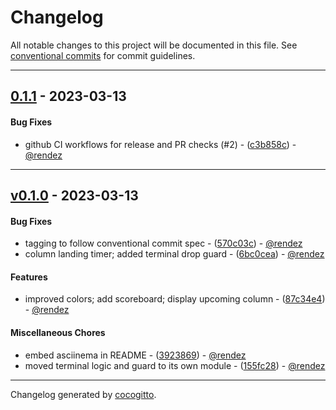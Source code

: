 # Changelog
All notable changes to this project will be documented in this file. See [conventional commits](https://www.conventionalcommits.org/) for commit guidelines.

- - -
## [0.1.1](https://github.com/rendez/rust_columns/compare/0.1.0..0.1.1) - 2023-03-13
#### Bug Fixes
- github CI workflows for release and PR checks (#2) - ([c3b858c](https://github.com/rendez/rust_columns/commit/c3b858ccb7d9344b5b1269acd95b6f55cd2cc773)) - [@rendez](https://github.com/rendez)

- - -

## [v0.1.0](https://github.com/rendez/rust_columns/compare/1bff133139b33329ad6dea46aa9e572c619d1a56..v0.1.0) - 2023-03-13
#### Bug Fixes
- tagging to follow conventional commit spec - ([570c03c](https://github.com/rendez/rust_columns/commit/570c03c2d22e8b157ad12a38926bc5284d055618)) - [@rendez](https://github.com/rendez)
- column landing timer; added terminal drop guard - ([6bc0cea](https://github.com/rendez/rust_columns/commit/6bc0ceac008af42a8d26627b1d0c64406f9fc121)) - [@rendez](https://github.com/rendez)
#### Features
- improved colors; add scoreboard; display upcoming column - ([87c34e4](https://github.com/rendez/rust_columns/commit/87c34e423a8b98b5a169340dfd784a1a8347aa94)) - [@rendez](https://github.com/rendez)
#### Miscellaneous Chores
- embed asciinema in README - ([3923869](https://github.com/rendez/rust_columns/commit/392386970f552c7e008b62dac17a46465ea82642)) - [@rendez](https://github.com/rendez)
- moved terminal logic and guard to its own module - ([155fc28](https://github.com/rendez/rust_columns/commit/155fc28bdb01d230de73068d6e85f88b58d87635)) - [@rendez](https://github.com/rendez)

- - -

Changelog generated by [cocogitto](https://github.com/cocogitto/cocogitto).